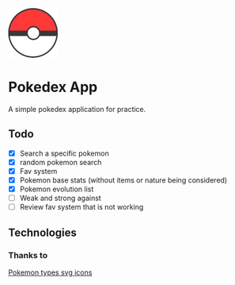 <img src="./assets/icon.png" height='100' width='100' alt='pokedex'/>

# Pokedex App

A simple pokedex application for practice.

## Todo
 - [x] Search a specific pokemon
 - [x] random pokemon search
 - [x] Fav system
 - [x] Pokemon base stats (without items or nature being considered)
 - [x] Pokemon evolution list
 - [ ] Weak and strong against
 - [ ] Review fav system that is not working
 
## Technologies

### Thanks to

[Pokemon types svg icons](https://github.com/duiker101/pokemon-type-svg-icons)

<!--
https://dribbble.com/shots/14500564-Pokedex
https://dribbble.com/shots/17332968-Pok-dex-Apps-Design-Exploration
https://dribbble.com/shots/16833947-Mobile-Pokedex-App-Design-Exploration
https://dribbble.com/shots/15424778-Pokedex-Mobile/attachments/7192687?mode=media
https://dribbble.com/shots/13866917-Pok-dex-Redesign
https://pokeapi.co/
https://github.com/rodcordeiro/pokemon/blob/master/pokemon.ts


https://www.reddit.com/r/dailyprogrammer/comments/5961a5/20161024_challenge_289_easy_its_super_effective/
https://pokemondb.net/type
https://pokemondb.net/type/dual
 -->
